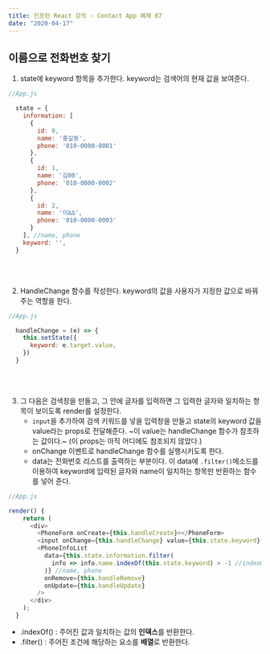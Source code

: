 ```yaml
---
title: 인프런 React 강의 - Contact App 예제 07
date: "2020-04-17"
---
```


## 이름으로 전화번호 찾기

1. state에 keyword 항목을 추가한다. keyword는 검색어의 현재 값을 보여준다.

```javascript
//App.js

  state = {
    information: [
      {
        id: 0,
        name: '홍길동',
        phone: '010-0000-0001'
      },
      {
        id: 1,
        name: '김00',
        phone: '010-0000-0002'
      },
      {
        id: 2,
        name: '이∆∆',
        phone: '010-0000-0003'
      }
    ], //name, phone
    keyword: '',
  }
```

<br />
<br />

2. HandleChange 함수를 작성한다. keyword의 값을 사용자가 지정한 값으로 바꿔주는 역할을 한다. 

```javascript
//App.js

  handleChange = (e) => {
    this.setState({
      keyword: e.target.value,
    })
  }
```

<br />
<br />

3. 그 다음은 검색창을 만들고, 그 안에 글자를 입력하면 그 입력한 글자와 일치하는 항목이 보이도록 render를 설정한다.
   - ```input```을 추가하여 검색 키워드를 넣을 입력창을 만들고 state의 keyword 값을 value라는 props로 전달해준다. ~이 value는 handleChange 함수가 참조하는 값이다.~ (이 props는 아직 어디에도 참조되지 않았다.)   
   - onChange 이벤트로 handleChange 함수를 실행시키도록 한다.
   - data는 전화번호 리스트를 출력하는 부분이다. 이 data에 ```.filter()```메소드를 이용하여 keyword에 입력된 글자와 name이 일치하는 항목만 반환하는 함수를 넣어 준다.

```javascript
//App.js

render() {
    return (
      <div>
        <PhoneForm onCreate={this.handleCreate}></PhoneForm>
        <input onChange={this.handleChange} value={this.state.keyword} placeholder="검색..." />
        <PhoneInfoList 
          data={this.state.information.filter(
            info => info.name.indexOf(this.state.keyword) > -1 //indexOf: 주어진 값과 일치하는 값의 인덱스를 반환
          )} //name, phone
          onRemove={this.handleRemove}
          onUpdate={this.handleUpdate}
        />
      </div>
    );
  }
```

* .indexOf() : 주어진 값과 일치하는 값의 **인덱스**를 반환한다.
* .filter() : 주어진 조건에 해당하는 요소를 **배열**로 반환한다.